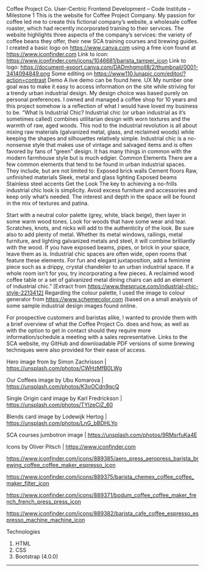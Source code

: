 Coffee Project Co.
User-Centric Frontend Development – Code Institute – Milestone 1
This is the website for Coffee Project Company. 
My passion for coffee led me to create this fictional company’s website, a wholesale coffee roaster, which had recently incorporated training to their services.
The website highlights three aspects of the company’s services: the variety of coffee beans they offer, their new SCA training courses and brewing guides. 
I created a basic logo on https://www.canva.com using a free icon found at https://www.iconfinder.com 
Link to icon: https://www.iconfinder.com/icons/1046681/barista_tamper_icon
Link to logo: https://document-export.canva.com/DADmhgmoll8/2/thumbnail/0001-3414094849.png
Some editing on https://www110.lunapic.com/editor/?action=contrast
Demo
A live demo can be found here.
UX
My number one goal was to make it easy to access information on the site while striving for a trendy urban industrial design. My design choice was based purely on personal preferences. I owned and managed a coffee shop for 10 years and this project somehow is a reflection of what I would have loved my business to be. 
“What Is Industrial Chic?
Industrial chic (or urban industrial as it’s sometimes called) combines utilitarian design with worn textures and the warmth of raw, aged woods. This nod to the industrial revolution is all about mixing raw materials (galvanized metal, glass, and reclaimed woods) while keeping the shapes and silhouettes relatively simple. Industrial chic is a no-nonsense style that makes use of vintage and salvaged items and is often favored by fans of “green” design. It has many things in common with the modern farmhouse style but is much edgier.
Common Elements
There are a few common elements that tend to be found in urban industrial spaces. They include, but are not limited to:
Exposed brick walls
Cement floors
Raw, unfinished materials
Sleek, metal and glass lighting
Exposed beams
Stainless steel accents
Get the Look
The key to achieving a no-frills industrial chic look is simplicity. Avoid excess furniture and accessories and keep only what’s needed. The interest and depth in the space will be found in the mix of textures and patina.

Start with a neutral color palette (grey, white, black beige), then layer in some warm wood tones. Look for woods that have some wear and tear. Scratches, knots, and nicks will add to the authenticity of the look.
Be sure also to add plenty of metal. Whether its metal windows, railings, metal furniture, and lighting galvanized metals and steel, it will combine brilliantly with the wood.
If you have exposed beams, pipes, or brick in your space, leave them as is. Industrial chic spaces are often wide, open rooms that feature these elements.
For fun and elegant juxtaposition, add a feminine piece such as a drippy, crystal chandelier to an urban industrial space.
If a whole room isn’t for you, try incorporating a few pieces. A reclaimed wood coffee table or a set of galvanized metal dining chairs can add an element of industrial chic.”
[Extract from https://www.thespruce.com/industrial-chic-style-2213412]
Regarding the colour palette, I used the image to colour generator from https://www.schemecolor.com (based on a small analysis of some sample industrial design images found online.

For prospective customers and baristas alike, I wanted to provide them with a brief overview of what the Coffee Project Co. does and how, as well as with the option to get in contact should they require more information/schedule a meeting with a sales representative.
Links to the SCA website, my GitHub and downloadable PDF versions of some brewing techniques were also provided for their ease of access.

Hero image from by Simon Zachrisson | 
https://unsplash.com/photos/CWHzMfB0LWg

Our Coffees image by Ubu Komarova | 
https://unsplash.com/photos/K3oOCdn9qcQ

Single Origin card image by Karl Fredrickson | 
https://unsplash.com/photos/TYIzeCiZ_60

Blends card image by Lodewijk Hertog | 
https://unsplash.com/photos/LnG_bBDHLYo

SCA courses jumbotron image |
https://unsplash.com/photos/9RMsrfuKa4E


Icons by Oliver Pitsch | https://www.iconfinder.com

https://www.iconfinder.com/icons/889385/aero_press_aeropress_barista_brewing_coffee_coffee_maker_espresso_icon

https://www.iconfinder.com/icons/889375/barista_chemex_coffee_coffee_maker_filter_icon

https://www.iconfinder.com/icons/889371/bodum_coffee_coffee_maker_french_french_press_press_icon

https://www.iconfinder.com/icons/889382/barista_cafe_coffee_espresso_espresso_machine_machine_icon

Technologies

1.	HTML
2.	CSS
3.	Bootstrap (4.0.0)
---

